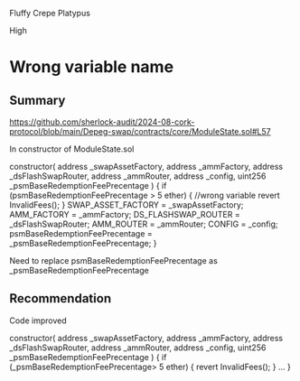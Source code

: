 Fluffy Crepe Platypus

High

# Wrong variable name

## Summary
https://github.com/sherlock-audit/2024-08-cork-protocol/blob/main/Depeg-swap/contracts/core/ModuleState.sol#L57

In constructor of ModuleState.sol

constructor(
        address _swapAssetFactory,
        address _ammFactory,
        address _dsFlashSwapRouter,
        address _ammRouter,
        address _config,
        uint256 _psmBaseRedemptionFeePrecentage
    ) {
        if (psmBaseRedemptionFeePrecentage > 5 ether) { //wrong variable
            revert InvalidFees();
        }
        SWAP_ASSET_FACTORY = _swapAssetFactory;
        AMM_FACTORY = _ammFactory;
        DS_FLASHSWAP_ROUTER = _dsFlashSwapRouter;
        AMM_ROUTER = _ammRouter;
        CONFIG = _config;
        psmBaseRedemptionFeePrecentage = _psmBaseRedemptionFeePrecentage;
    }

Need to replace psmBaseRedemptionFeePrecentage  as _psmBaseRedemptionFeePrecentage

## Recommendation

Code improved

constructor(
        address _swapAssetFactory,
        address _ammFactory,
        address _dsFlashSwapRouter,
        address _ammRouter,
        address _config,
        uint256 _psmBaseRedemptionFeePrecentage
    ) {
        if (_psmBaseRedemptionFeePrecentage> 5 ether) {
            revert InvalidFees();
        }
        ... 
    }
